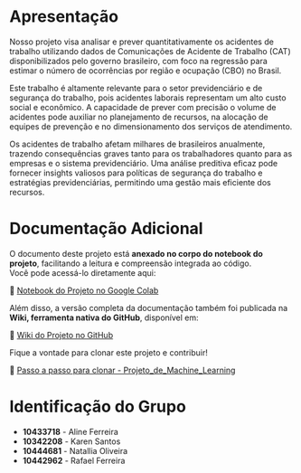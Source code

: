 # Apresentação


Nosso projeto visa analisar e prever quantitativamente os acidentes de trabalho utilizando dados de Comunicações de Acidente de Trabalho (CAT) disponibilizados pelo governo brasileiro, com foco na regressão para estimar o número de ocorrências por região e ocupação (CBO) no Brasil.

Este trabalho é altamente relevante para o setor previdenciário e de segurança do trabalho, pois acidentes laborais representam um alto custo social e econômico. A capacidade de prever com precisão o volume de acidentes pode auxiliar no planejamento de recursos, na alocação de equipes de prevenção e no dimensionamento dos serviços de atendimento.

Os acidentes de trabalho afetam milhares de brasileiros anualmente, trazendo consequências graves tanto para os trabalhadores quanto para as empresas e o sistema previdenciário. Uma análise preditiva eficaz pode fornecer insights valiosos para políticas de segurança do trabalho e estratégias previdenciárias, permitindo uma gestão mais eficiente dos recursos.




# Documentação Adicional


O documento deste projeto está **anexado no corpo do notebook do projeto**, facilitando a leitura e compreensão integrada ao código.  
Você pode acessá-lo diretamente aqui:

🔗 [Notebook do Projeto no Google Colab](https://colab.research.google.com/drive/1EyLXhEeRqxyPImLwsbzGx4oOBWseZMX8#scrollTo=40b90843)

Além disso, a versão completa da documentação também foi publicada na **Wiki, ferramenta nativa do GitHub**, disponível em:


🔗 [Wiki do Projeto no GitHub](https://github.com/estrelasdomackenzie/Projeto_de_Machine_Learning/wiki/1.Projeto-de-Machine-Learning:-An%C3%A1lise-Preditiva-de-Acidentes-de-Trabalho-nas-Regi%C3%B5es-do-Brasil)

Fique a vontade para clonar este projeto e contribuir!

🔗 [Passo a passo para clonar - Projeto_de_Machine_Learning](https://colab.research.google.com/drive/1EPmdjBs2TfAmYIC4mbIMt8c9eWt-oVZq?usp=sharing)




# Identificação do Grupo

- **10433718** - Aline Ferreira  
- **10342208** - Karen Santos  
- **10444681** - Natallia Oliveira  
- **10442962** - Rafael Ferreira  

